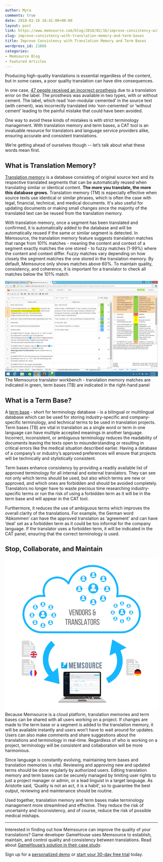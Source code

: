```yaml
---
author: Myra
comments: true
date: 2018-02-16 16:41:00+00:00
layout: post
link: https://www.memsource.com/blog/2018/02/16/improve-consistency-with-translation-memory-and-term-bases/
slug: improve-consistency-with-translation-memory-and-term-bases
title: Improve Consistency with Translation Memory and Term Bases
wordpress_id: 21866
categories:
- Memsource Blog
- Featured Articles
---
```


Producing high-quality translations is essential regardless of the content, but in some cases, a poor quality translation can have dire consequences.

In one case, [47 people received an incorrect prosthesis](http://www.jostrans.org/issue21/art_karwacka.pdf) due to a translation error on the label. The prosthesis was available in two types, with or without cement. The label, which read ‘non-modular cemented’ in the source text (with cement), was incorrectly translated into ‘non-cemented’ or ‘without cement’ leading to the painful mistake that could have been avoided.

One way to avoid these kinds of mistakes is with strict terminology management. With translation memory and term bases, a CAT tool is an invaluable resource for translators and language service providers alike, ensuring accurate and consistent translations.<!-- more -->

We’re getting ahead of ourselves though -- let’s talk about what these words mean first.




## What is Translation Memory?


[Translation memory](https://help.memsource.com/hc/en-us/articles/115003461351-Working-with-Translation-Memory) is a database consisting of original source text and its respective translated segments that can be automatically reused when translating similar or identical content. **The more you translate, the more this database grows.** Translation memory (TM) is especially effective when source texts use identical or similar phrases, which is often the case with legal, financial, technical, and medical documents. It's also useful for updating documents or making small changes since the majority of the translated text can be reused from the translation memory.

With translation memory, once a segment has been translated and confirmed, it is automatically added to the database and will be automatically reused if the same or similar segment is detected. In Memsource, the translation memory feature suggests translation matches that range from 101% matches - meaning the content and context of a segment exactly matches the one stored - to fuzzy matches (1-99%) where the content and context differ. Fuzzy matches vary depending on how closely the segment matches the one stored in the translation memory. By default, Memsource only shows matches above 60%. To maintain quality, consistency, and coherence, it is important for a translator to check all matches below the 101% match.

[![](/uploads/2017/08/cat_panel_in_web_editor.png)](/uploads/2017/08/cat_panel_in_web_editor.png) The Memsource translator workbench - translation memory matches are indicated in green, term bases (TB) are indicated in the right-hand panel


## What is a Term Base?


A [term base](https://help.memsource.com/hc/en-us/articles/115003681851-Term-Bases) - short for terminology database - is a bilingual or multilingual database which can be used for storing industry-specific and company-specific terminology, and technical terms to be used in translation projects. Term bases (TB) are vital in translation as a single word or term in one language can have multiple accepted meanings in another language. Incorrect, inconsistent, or ambiguous terminology reduces the readability of documents leaving the texts open to misunderstanding or resulting in critical errors like the medical situation described earlier. Having a database of a company’s or industry’s approved preferences will ensure that projects will be technically and stylistically consistent.

Term bases enhance consistency by providing a readily available list of approved terminology for all internal and external translators. They can see not only which terms should be used, but also which terms are new or approved, and which ones are forbidden and should be avoided completely. Translators no longer have to waste precious time researching industry-specific terms or run the risk of using a forbidden term as it will be in the term base and will appear in the CAT tool.

Furthermore, it reduces the use of ambiguous terms which improves the overall clarity of the translations. For example, the German word ‘Abkommen’ can have the approved translation as ‘agreement’ and can have ‘deal’ set as a forbidden term as it could be too informal for the company language. If the translator uses a forbidden term, it will be indicated in the CAT panel, ensuring that the correct terminology is used.




## Stop, Collaborate, and Maintain


[![](/uploads/2018/02/Sharing-Projects-Graphic.png)](/uploads/2018/02/Sharing-Projects-Graphic.png)Because Memsource is a cloud platform, translation memories and term bases can be shared with all users working on a project. If changes are made to the term base or a segment is added to the translation memory, it will be available instantly and users won’t have to wait around for updates. Users can also make comments and share suggestions about the translations and terminology in real-time. Regardless of who is working on a project, terminology will be consistent and collaboration will be more harmonious.

Since language is constantly evolving, maintaining term bases and translation memories is vital. Reviewing and approving new and updated terms should be done regularly by authorized users. Editing translation memory and term bases can be securely managed by limiting user rights to just a project manager or admin, or a lead linguist in a target language. As Aristotle said, ‘Quality is not an act, it is a habit’, so to guarantee the best output, reviewing and maintenance should be routine.

Used together, translation memory and term bases make terminology management more streamlined and effective. They reduce the risk of uncertainty and inconsistency, and of course, reduce the risk of possible medical mishaps.



---



Interested in finding out how Memsource can improve the quality of your translations?
Game developer GameHouse uses Memsource to establish, maintain, and control quality and consistency between translations. Read about [GameHouse’s solution in their case study](https://www.memsource.com/blog/2017/05/29/case-study-creating-consistency-and-maintaining-quality-at-gamehouse/).

Sign up for a [personalized demo](https://www.memsource.com/demo/) or [start your 30-day free trial](https://cloud.memsource.com/web/organization/signup?e=ULTIMATE) today.
